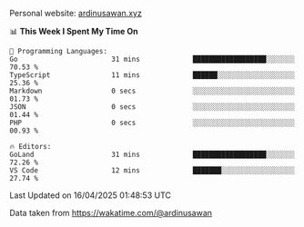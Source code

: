 Personal website: [ardinusawan.xyz](https://ardinusawan.xyz)

<!--START_SECTION:waka-->
📊 **This Week I Spent My Time On** 

```text
💬 Programming Languages: 
Go                       31 mins             ██████████████████░░░░░░░   70.53 % 
TypeScript               11 mins             ██████░░░░░░░░░░░░░░░░░░░   25.36 % 
Markdown                 0 secs              ░░░░░░░░░░░░░░░░░░░░░░░░░   01.73 % 
JSON                     0 secs              ░░░░░░░░░░░░░░░░░░░░░░░░░   01.44 % 
PHP                      0 secs              ░░░░░░░░░░░░░░░░░░░░░░░░░   00.93 % 

🔥 Editors: 
GoLand                   31 mins             ██████████████████░░░░░░░   72.26 % 
VS Code                  12 mins             ███████░░░░░░░░░░░░░░░░░░   27.74 % 
```


 Last Updated on 16/04/2025 01:48:53 UTC
<!--END_SECTION:waka-->
Data taken from https://wakatime.com/@ardinusawan
